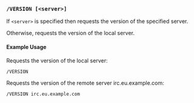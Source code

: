<!-- This file contains a page fragment. Any changes will affect all pages that include it. -->

### `/VERSION [<server>]`

If `<server>` is specified then requests the version of the specified server.

Otherwise, requests the version of the local server.

#### Example Usage

Requests the version of the local server:

```plaintext
/VERSION
```

Requests the version of the remote server irc.eu.example.com:

```plaintext
/VERSION irc.eu.example.com
```
